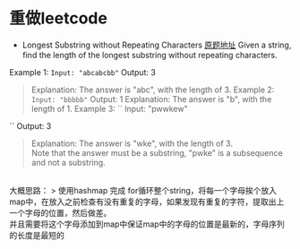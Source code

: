 # 重做leetcode

- Longest Substring without Repeating Characters
[原题地址](https://leetcode.com/problems/longest-substring-without-repeating-characters/)
Given a string, find the length of the longest substring without repeating characters.

Example 1:
``
Input: "abcabcbb"
``
Output: 3
> Explanation: The answer is "abc", with the length of 3.
Example 2:
``
Input: "bbbbb"
``
Output: 1
> Explanation: The answer is "b", with the length of 1.
Example 3:
``
Input: "pwwkew"

``
Output: 3
> Explanation: The answer is "wke", with the length of 3.
<br>Note that the answer must be a substring, "pwke" is a subsequence and not a substring.

<br>
大概思路：
> 使用hashmap 完成
 for循环整个string，将每一个字母挨个放入map中，在放入之前检查有没有重复的字母，如果发现有重复的字符，提取出上一个字母的位置，然后做差。
 <br>并且需要将这个字母添加到map中保证map中的字母的位置是最新的，字母序列的长度是最短的


